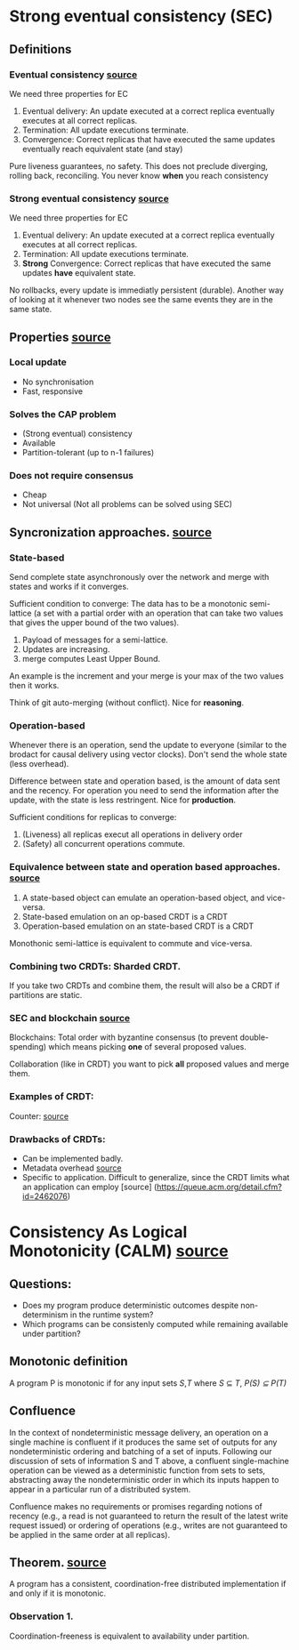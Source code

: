 # Strong eventual consistency (SEC)

## Definitions

### Eventual consistency [source](https://pages.lip6.fr/Marc.Shapiro/papers/RR-7687.pdf)

We need three properties for EC

1. Eventual delivery: An update executed at a correct replica eventually executes at all correct replicas.
2. Termination: All update executions terminate.
3. Convergence: Correct replicas that have executed the same updates eventually reach equivalent state (and stay)

Pure liveness guarantees, no safety. This does not preclude diverging, rolling back, reconciling.
You never know **when** you reach consistency

### Strong eventual consistency [source](https://pages.lip6.fr/Marc.Shapiro/papers/RR-7687.pdf)

We need three properties for EC

1. Eventual delivery: An update executed at a correct replica eventually executes at all correct replicas.
2. Termination: All update executions terminate.
3. **Strong** Convergence: Correct replicas that have executed the same updates **have** equivalent state.

No rollbacks, every update is immediatly persistent (durable). Another way of looking at it whenever two nodes see the same events they are in the same state.

## Properties [source](https://youtu.be/oyUHd894w18?t=1025)

### Local update
* No synchronisation
* Fast, responsive

### Solves the CAP problem
* (Strong eventual) consistency
* Available
* Partition-tolerant (up to n-1 failures)

### Does not require consensus
* Cheap
* Not universal (Not all problems can be solved using SEC)


## Syncronization approaches. [source](https://pages.lip6.fr/Marc.Shapiro/papers/RR-7687.pdf)

### State-based
Send complete state asynchronously over the network and merge with states and works if it converges.

Sufficient condition to converge: The data has to be a monotonic semi-lattice (a set with a partial order with an operation that can take two values that gives the upper bound of the two values).

1. Payload of messages for a semi-lattice.
2. Updates are increasing.
3. merge computes Least Upper Bound.

An example is the increment and your merge is your max of the two values then it works.

Think of git auto-merging (without conflict). Nice for **reasoning**.

### Operation-based

Whenever there is an operation, send the update to everyone (similar to the brodact for causal delivery using vector clocks). Don't send the whole state (less overhead).

Difference between state and operation based, is the amount of data sent and the recency. For operation you need to send the information after the update, with the state is less restringent. Nice for **production**.

Sufficient conditions for replicas to converge:
1. (Liveness) all replicas execut all operations in delivery order
2. (Safety) all concurrent operations commute.

### Equivalence between state and operation based approaches. [source](https://youtu.be/oyUHd894w18?t=1762)

1. A state-based object can emulate an operation-based object, and vice-versa.
2. State-based emulation on an op-based CRDT is a CRDT
3. Operation-based emulation on an state-based CRDT is a CRDT

Monothonic semi-lattice is equivalent to commute and vice-versa.

### Combining two CRDTs: Sharded CRDT.

If you take two CRDTs and combine them, the result will also be a CRDT if partitions are static.

### SEC and blockchain [source](https://youtu.be/B5NULPSiOGw?t=867)  

Blockchains: Total order with byzantine consensus (to prevent double-spending) which means picking **one** of several proposed values. 

Collaboration (like in CRDT) you want to pick **all** proposed values and merge them.


### Examples of CRDT:

Counter: [source](https://youtu.be/9xFfOhasiOE?t=298)


### Drawbacks of CRDTs:

* Can be implemented badly.
* Metadata overhead [source](https://github.com/automerge/automerge-perf/blob/master/columnar/README.md)
* Specific to application. Difficult to generalize, since the CRDT limits what an application can employ [source] (https://queue.acm.org/detail.cfm?id=2462076)

# Consistency As Logical Monotonicity (CALM) [source](https://cacm.acm.org/magazines/2020/9/246941-keeping-calm/fulltext)

## Questions:
* Does my program produce deterministic outcomes despite non-determinism in the runtime system?
* Which programs can be consistenly computed while remaining available under partition?

## Monotonic definition
A program P is monotonic if for any input sets *S*,*T* where *S* ⊆ *T*, *P(S) ⊆ P(T)* 

## Confluence
In the context of nondeterministic message delivery, an operation on a single machine is confluent if it produces the same set of outputs for any nondeterministic ordering and batching of a set of inputs. Following our discussion of sets of information S and T above, a confluent single-machine operation can be viewed as a deterministic function from sets to sets, abstracting away the nondeterministic order in which its inputs happen to appear in a particular run of a distributed system. 

Confluence makes no requirements or promises regarding notions of recency (e.g., a read is not guaranteed to return the result of the latest write request issued) or ordering of operations (e.g., writes are not guaranteed to be applied in the same order at all replicas).


## Theorem. [source](http://alpha.uhasselt.be/frank.neven/papers/jacm2013.pdf)

A program has a consistent, coordination-free distributed implementation if and only if it is monotonic.

### Observation 1.

Coordination-freeness is equivalent to availability under partition.

  